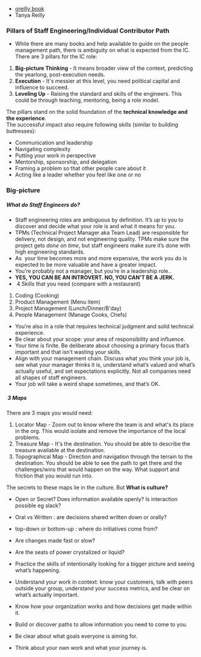  
- [oreilly book]([https://learning.oreilly.com/library/view/the-staff-engineers/9781098118723/](https://learning.oreilly.com/library/view/the-staff-engineers/9781098118723/))  
- Tanya Reilly  
  
### Pillars of Staff Engineering/Individual Contributor Path  
  
- While there are many books and help available to guide on the people management path, there is ambiguity on what is expected from the IC. There are 3 pillars for the IC role:  
  
1. **Big-picture Thinking** - It means broader view of the context, predicting the yearlong, post-execution needs.  
2. **Execution** - It's messier at this level, you need political capital and influence to succeed.  
3. **Leveling Up** - Raising the standard and skills of the engineers. This could be through teaching, mentoring, being a role model.  
  
The pillars stand on the solid foundation of the **technical knowledge and the experience**.  
The successful impact also require following skills (similar to building buttresses):  
  
- Communication and leadership  
- Navigating complexity  
- Putting your work in perspective  
- Mentorship, sponsorship, and delegation  
- Framing a problem so that other people care about it  
- Acting like a leader whether you feel like one or no  
  
### Big-picture  
  
##### What do Staff Engineers do?  
  
- Staff engineering roles are ambiguous by definition. It’s up to you to discover and decide what your role is and what it means for you.  
- TPMs (Technical Project Manager aka Team Lead) are responsible for delivery, not design, and not engineering quality. TPMs make sure the project gets _done on time_, but staff engineers make sure it’s done with high engineering standards.  
- As  your time becomes more and more expensive, the work you do is expected to be more valuable and have a greater impact.  
- You’re probably not a manager, but you’re in a leadership role.. 
- **YES, YOU CAN BE AN INTROVERT. NO, YOU CAN’T BE A JERK.**  
-  4 Skills that you need (compare with a restaurant)  

1. Coding (Cooking)  
2. Product Management (Menu item)  
3. Project Management (Lunch/Dinner/B'day)  
4. People Management (Manage Cooks, Chefs)  
  
- You’re also in a role that requires technical judgment and solid technical experience.  
- Be clear about your scope: your area of responsibility and influence.  
- Your time is finite. Be deliberate about choosing a primary focus that’s important and that isn’t wasting your skills.  
- Align with your management chain. Discuss what you think your job is, see what your manager thinks it is, understand what’s valued and what’s actually useful, and set expectations explicitly. Not all companies need all shapes of staff engineers.  
- Your job will take a weird shape sometimes, and that’s OK.  
  
#####  3 Maps  

There are 3 maps you would need:

1. Locator Map - Zoom out to know where the team is and what's its place in the org. This would  isolate and remove the importance of the local problems.
2. Treasure Map - It's the destination. You should be able to describe the treasure available at the destination. 
3. Topographical Map - Direction and navigation through the terrain to the destination. You should be able to see the path to get there and the challenges/wins that would happen on the way. What support and friction that you would run into. 

The secrets to these maps lie in the culture. But **What is culture?**  

- Open or Secret? Does information available openly? Is interaction possible eg slack?  
- Oral vs Written : are decisions shared written down or orally?  
- top-down or bottom-up : where do initiatives come from?  
- Are changes made fast or slow?  
- Are the seats of power crystalized or liquid?


- Practice the skills of intentionally looking for a bigger picture and seeing what’s happening.  
- Understand your work in context: know your customers, talk with peers outside your group, understand your success metrics, and be clear on what’s actually important.  
- Know how your organization works and how decisions get made within it.  
- Build or discover paths to allow information you need to come to you.  
- Be clear about what goals everyone is aiming for.  
- Think about your own work and what your journey is.
